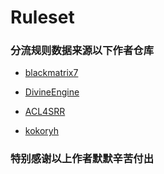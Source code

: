 # Ruleset

### 分流规则数据来源以下作者仓库

- [blackmatrix7](https://github.com/blackmatrix7)

- [DivineEngine](https://github.com/DivineEngine)

- [ACL4SRR](https://github.com/ACL4SSR)

- [kokoryh](https://github.com/kokoryh)

### 特别感谢以上作者默默辛苦付出

